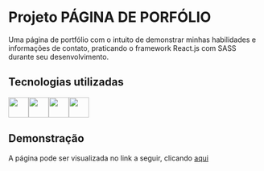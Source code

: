 # Projeto PÁGINA DE PORFÓLIO

Uma página de portfólio com o intuito de demonstrar minhas habilidades e informações de contato, praticando o framework React.js com SASS durante seu desenvolvimento.

## Tecnologias utilizadas
<div style="display: flex;">
          <img loading="lazy" src="https://cdn.jsdelivr.net/gh/devicons/devicon@latest/icons/html5/html5-original.svg" width="40" height="40"/>
          <img loading="lazy" src="https://cdn.jsdelivr.net/gh/devicons/devicon@latest/icons/sass/sass-original.svg" width="40" height="40"/>
          <img loading="lazy" src="https://cdn.jsdelivr.net/gh/devicons/devicon@latest/icons/javascript/javascript-original.svg" width="40" height="40"/>
          <img loading="lazy" src="https://cdn.jsdelivr.net/gh/devicons/devicon@latest/icons/react/react-original.svg" width="40" height="40"/>
</div>
          
## Demonstração

A página pode ser visualizada no link a seguir, clicando <a href="https://portfolio-page-react.vercel.app/" target="_blank">aqui</a>
